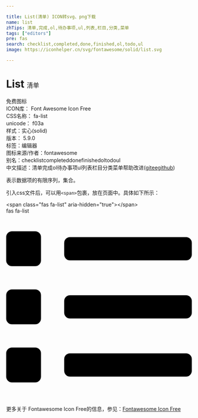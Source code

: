 ```yaml
---

title: List(清单) ICON转svg、png下载
name: list
zhTips: 清单,完成,ol,待办事项,ul,列表,栏目,分类,菜单
tags: ["editors"]
pre: fas
search: checklist,completed,done,finished,ol,todo,ul
image: https://iconhelper.cn/svg/fontawesome/solid/list.svg

---
```


# List  <small style="font-size: 60%;font-weight: 100">清单</small>


<div class="detail-page">
<p>
<span><span class="badge-success badge">免费图标</span> </span>
<br/>
<span>
ICON库：
<span class="badge-secondary badge">Font Awesome Icon Free</span> 
</span>
<br/>
<span>
CSS名称：
<span class="badge-secondary badge">fa-list</span> 
</span>
<br/>
<span>
unicode：
<span class="badge-secondary badge">f03a</span> 
<copy-btn content='f03a' btn-title=""></copy-btn>
<copy-btn :content='String.fromCodePoint(parseInt("f03a", 16))' btn-title="复制U"></copy-btn>
</span><br/><span>样式：<span class="badge-light badge">实心(solid)</span></span>
<br/>
<span>
版本：
<span class="badge-secondary badge">5.9.0</span> 
</span><br/><span>标签：<span class="badge-light badge"><router-link to="/tags/editors.html">编辑器</router-link></span></span>
<br/>
<span>图标来源/作者：<span class="badge-light badge">fontawesome</span></span> 
<br/>
<span>别名：<span class="badge-light badge">checklist</span><span class="badge-light badge">completed</span><span class="badge-light badge">done</span><span class="badge-light badge">finished</span><span class="badge-light badge">ol</span><span class="badge-light badge">todo</span><span class="badge-light badge">ul</span></span><br/><span class="zh-detail">中文描述：<span class="badge-primary badge">清单</span><span class="badge-primary badge">完成</span><span class="badge-primary badge">ol</span><span class="badge-primary badge">待办事项</span><span class="badge-primary badge">ul</span><span class="badge-primary badge">列表</span><span class="badge-primary badge">栏目</span><span class="badge-primary badge">分类</span><span class="badge-primary badge">菜单</span><span class="help-link"><span>帮助改进</span>(<a href="https://gitee.com/liuwave/icon-helper/edit/master/json/fontawesome/solid/list.json" target="_blank" rel="noopener noreferrer">gitee</a><a href="https://github.com/liuwave/icon-helper/edit/master/json/fontawesome/solid/list.json" target="_blank" rel="noopener noreferrer">github</a></span>)</span><br/>
</p>
</div><div class="description description alert alert-light">表示数据项的有限序列，集合。</div>
<div class="alert alert-dark">
  <i class="fas fa-list fa-xs"></i>
  <i class="fas fa-list fa-sm"></i>
  <i class="fas fa-list fa-lg"></i>
  <i class="fas fa-list fa-2x"></i>
  <i class="fas fa-list fa-3x"></i>
  <i class="fas fa-list fa-5x"></i>
  <i class="fas fa-list fa-7x"></i>
</div>
<div>
  <p>引入css文件后，可以用<code>&lt;span&gt;</code>包裹，放在页面中。具体如下所示：    
  </p>
  <div class="alert alert-primary" style="font-size: 14px">
    &lt;span class="fas fa-list" aria-hidden="true"&gt;&lt;/span&gt;
    <copy-btn content='<span class="fas fa-list" aria-hidden="true"></span>'></copy-btn>
  </div>
  <div class="alert alert-secondary">
    <i class="fas fa-list"
    style="font-size: 24px"
    aria-hidden="true"></i> fas fa-list
    <copy-btn content="fas fa-list" btn-title="复制图标名称"></copy-btn>
  </div>
</div>
<div id="svg" class="svg-wrap">
<svg xmlns="http://www.w3.org/2000/svg" viewBox="0 0 512 512"><path d="M80 368H16a16 16 0 0 0-16 16v64a16 16 0 0 0 16 16h64a16 16 0 0 0 16-16v-64a16 16 0 0 0-16-16zm0-320H16A16 16 0 0 0 0 64v64a16 16 0 0 0 16 16h64a16 16 0 0 0 16-16V64a16 16 0 0 0-16-16zm0 160H16a16 16 0 0 0-16 16v64a16 16 0 0 0 16 16h64a16 16 0 0 0 16-16v-64a16 16 0 0 0-16-16zm416 176H176a16 16 0 0 0-16 16v32a16 16 0 0 0 16 16h320a16 16 0 0 0 16-16v-32a16 16 0 0 0-16-16zm0-320H176a16 16 0 0 0-16 16v32a16 16 0 0 0 16 16h320a16 16 0 0 0 16-16V80a16 16 0 0 0-16-16zm0 160H176a16 16 0 0 0-16 16v32a16 16 0 0 0 16 16h320a16 16 0 0 0 16-16v-32a16 16 0 0 0-16-16z"/></svg>
</div>
<detail full-name='fa-list'></detail>

<Vssue title="关于“List”的评论" />
    
<div><p>更多关于  Fontawesome Icon Free的信息，参见：<a target="_blank" href="https://iconhelper.cn/fontawesome.html">Fontawesome Icon Free</a>
</p></div>
